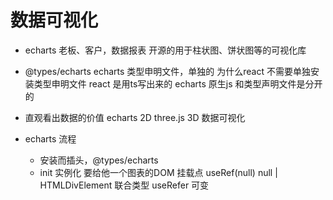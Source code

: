# 数据可视化

- echarts
    老板、客户，数据报表
    开源的用于柱状图、饼状图等的可视化库
- @types/echarts
    echarts 类型申明文件，单独的
    为什么react 不需要单独安装类型申明文件
    react 是用ts写出来的
    echarts 原生js 和类型声明文件是分开的

- 直观看出数据的价值
    echarts 2D
    three.js 3D
    数据可视化

- echarts 流程
    - 安装而插头，@types/echarts
    - init 实例化
        要给他一个图表的DOM 挂载点
        useRef<HTMLDivElement>(null)
        null | HTMLDivElement
        联合类型 useRefer 可变

